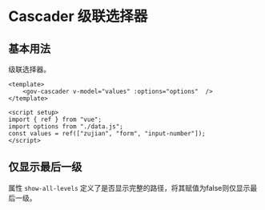 <script setup>
import cascaderBase from "./examples/cascader/cascader-base.vue"
import cascaderShowAllLevels from "./examples/cascader/cascader-show-all-levels.vue"
</script>

# Cascader 级联选择器

## 基本用法

级联选择器。

<cascaderBase />

```vue
<template>
	<gov-cascader v-model="values" :options="options"  />
</template>

<script setup>
import { ref } from "vue";
import options from "./data.js";
const values = ref(["zujian", "form", "input-number"]);
</script>
```


## 仅显示最后一级

属性 ```show-all-levels``` 定义了是否显示完整的路径，将其赋值为false则仅显示最后一级。

<cascaderShowAllLevels />

